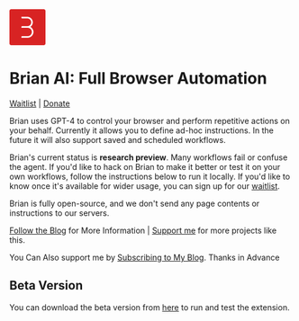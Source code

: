 <img src="src/assets/img/icon-128.png" width="64"/>

# Brian AI: Full Browser Automation
[Waitlist](https://forms.gle/vz1d4qvCHMkYCsT98) | [Donate](https://buy.stripe.com/bIY8xCa3u1tG7Ju6oo)

Brian uses GPT-4 to control your browser and perform repetitive actions on your behalf. Currently it allows you to define ad-hoc instructions. In the future it will also support saved and scheduled workflows.

Brian's current status is **research preview**. Many workflows fail or confuse the agent. If you'd like to hack on Brian to make it better or test it on your own workflows, follow the instructions below to run it locally. If you'd like to know once it's available for wider usage, you can sign up for our [waitlist](https://forms.gle/vz1d4qvCHMkYCsT98).

Brian is fully open-source, and we don't send any page contents or instructions to our servers.

[Follow the Blog](https://www.epicprogrammer.org/brian-ai-full-browser-automation/) for More Information | [Support me](https://buy.stripe.com/bIY8xCa3u1tG7Ju6oo) for more projects like this.

You Can Also support me by [Subscribing to My Blog](https://www.epicprogrammer.org). Thanks in Advance

## Beta Version
You can download the beta version from [here](https://www.epicprogrammer.org/brian-ai-full-browser-automation/) to run and test the extension.
